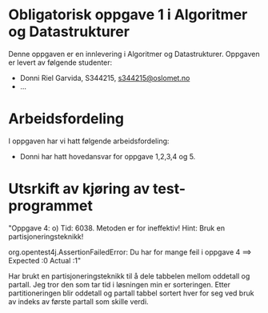 
# Obligatorisk oppgave 1 i Algoritmer og Datastrukturer

Denne oppgaven er en innlevering i Algoritmer og Datastrukturer. 
Oppgaven er levert av følgende studenter:
* Donni Riel Garvida, S344215, s344215@oslomet.no
* ...

# Arbeidsfordeling

I oppgaven har vi hatt følgende arbeidsfordeling:
* Donni har hatt hovedansvar for oppgave 1,2,3,4 og 5. 

# Utsrkift av kjøring av test-programmet

"Oppgave 4: o) Tid: 6038. Metoden er for ineffektiv!
              Hint: Bruk en partisjoneringsteknikk!


org.opentest4j.AssertionFailedError: Du har for mange feil i oppgave 4 ==> 
Expected :0
Actual   :1"

Har brukt en partisjoneringsteknikk til å dele tabbelen mellom oddetall og partall.
Jeg tror den som tar tid i løsningen min er sorteringen.
Etter partitioneringen blir oddetall og partall tabbel sortert hver for seg ved bruk av indeks av første partall som skille verdi.
     

